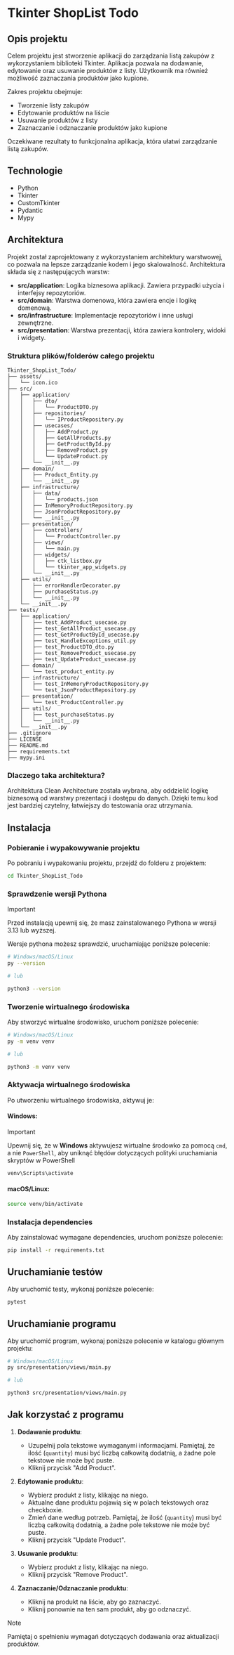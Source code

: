 # Tkinter ShopList Todo

## Opis projektu

Celem projektu jest stworzenie aplikacji do zarządzania listą zakupów z wykorzystaniem biblioteki Tkinter. Aplikacja pozwala na dodawanie, edytowanie oraz usuwanie produktów z listy. Użytkownik ma również możliwość zaznaczania produktów jako kupione.

Zakres projektu obejmuje:
- Tworzenie listy zakupów
- Edytowanie produktów na liście
- Usuwanie produktów z listy
- Zaznaczanie i odznaczanie produktów jako kupione

Oczekiwane rezultaty to funkcjonalna aplikacja, która ułatwi zarządzanie listą zakupów.

## Technologie

- Python
- Tkinter
- CustomTkinter
- Pydantic
- Mypy

## Architektura

Projekt został zaprojektowany z wykorzystaniem architektury warstwowej, co pozwala na lepsze zarządzanie kodem i jego skalowalność. Architektura składa się z następujących warstw:

- **src/application**: Logika biznesowa aplikacji. Zawiera przypadki użycia i interfejsy repozytoriów.
- **src/domain**: Warstwa domenowa, która zawiera encje i logikę domenową.
- **src/infrastructure**: Implementacje repozytoriów i inne usługi zewnętrzne.
- **src/presentation**: Warstwa prezentacji, która zawiera kontrolery, widoki i widgety.

### Struktura plików/folderów całego projektu
```
Tkinter_ShopList_Todo/
├── assets/
│   └── icon.ico
├── src/
│   ├── application/
│   │   ├── dto/
│   │   │   └── ProductDTO.py
│   │   ├── repositories/
│   │   │   └── IProductRepository.py
│   │   ├── usecases/
│   │   │   ├── AddProduct.py
│   │   │   ├── GetAllProducts.py
│   │   │   ├── GetProductById.py
│   │   │   ├── RemoveProduct.py
│   │   │   └── UpdateProduct.py
│   │   └── __init__.py
│   ├── domain/
│   │   ├── Product_Entity.py
│   │   └── __init__.py
│   ├── infrastructure/
│   │   ├── data/
│   │   │   └── products.json
│   │   ├── InMemoryProductRepository.py
│   │   ├── JsonProductRepository.py
│   │   └── __init__.py
│   ├── presentation/
│   │   ├── controllers/
│   │   │   └── ProductController.py
│   │   ├── views/
│   │   │   └── main.py
│   │   ├── widgets/
│   │   │   ├── ctk_listbox.py
│   │   │   └── tkinter_app_widgets.py
│   │   └── __init__.py
│   ├── utils/
│   │   ├── errorHandlerDecorator.py
│   │   ├── purchaseStatus.py
│   │   └── __init__.py
│   └── __init__.py
├── tests/
│   ├── application/
│   │   ├── test_AddProduct_usecase.py
│   │   ├── test_GetAllProduct_usecase.py
│   │   ├── test_GetProductById_usecase.py
│   │   ├── test_HandleExceptions_util.py
│   │   ├── test_ProductDTO_dto.py
│   │   ├── test_RemoveProduct_usecase.py
│   │   ├── test_UpdateProduct_usecase.py
│   ├── domain/
│   │   └── test_product_entity.py
│   ├── infrastructure/
│   │   ├── test_InMemoryProductRepository.py
│   │   └── test_JsonProductRepository.py
│   ├── presentation/
│   │   └── test_ProductController.py
│   ├── utils/
│   │   ├── test_purchaseStatus.py
│   │   └── __init__.py
│   └── __init__.py
├── .gitignore
├── LICENSE
├── README.md
├── requirements.txt
├── mypy.ini
```

### Dlaczego taka architektura?

Architektura Clean Architecture została wybrana, aby oddzielić logikę biznesową od warstwy prezentacji i dostępu do danych. Dzięki temu kod jest bardziej czytelny, łatwiejszy do testowania oraz utrzymania.

## Instalacja

### Pobieranie i wypakowywanie projektu

Po pobraniu i wypakowaniu projektu, przejdź do folderu z projektem:

```bash
cd Tkinter_ShopList_Todo
```

### Sprawdzenie wersji Pythona

> [!IMPORTANT] 
> Przed instalacją upewnij się, że masz zainstalowanego Pythona w wersji 3.13 lub wyższej.

Wersje pythona możesz sprawdzić, uruchamiając poniższe polecenie:

```bash
# Windows/macOS/Linux
py --version

# lub

python3 --version
```

### Tworzenie wirtualnego środowiska

Aby stworzyć wirtualne środowisko, uruchom poniższe polecenie:

```bash
# Windows/macOS/Linux
py -m venv venv

# lub

python3 -m venv venv
```

### Aktywacja wirtualnego środowiska

Po utworzeniu wirtualnego środowiska, aktywuj je:


#### Windows:
> [!IMPORTANT] 
> Upewnij się, że w **Windows** aktywujesz wirtualne środowko za pomocą `cmd`, a nie `PowerShell`, aby uniknąć błędów dotyczących polityki uruchamiania skryptów w PowerShell
```bash
venv\Scripts\activate
```

#### macOS/Linux:
```bash
source venv/bin/activate
```

### Instalacja dependencies

Aby zainstalować wymagane dependencies, uruchom poniższe polecenie:

```bash
pip install -r requirements.txt
```

## Uruchamianie testów

Aby uruchomić testy, wykonaj poniższe polecenie:

```bash
pytest
```

## Uruchamianie programu

Aby uruchomić program, wykonaj poniższe polecenie w katalogu głównym projektu:

```bash
# Windows/macOS/Linux
py src/presentation/views/main.py

# lub

python3 src/presentation/views/main.py
```

## Jak korzystać z programu

1. **Dodawanie produktu**:
   - Uzupełnij pola tekstowe wymaganymi informacjami. Pamiętaj, że ilość (`quantity`) musi być liczbą całkowitą dodatnią, a żadne pole tekstowe nie może być puste.
   - Kliknij przycisk "Add Product".

2. **Edytowanie produktu**:
   - Wybierz produkt z listy, klikając na niego.
   - Aktualne dane produktu pojawią się w polach tekstowych oraz checkboxie.
   - Zmień dane według potrzeb. Pamiętaj, że ilość (`quantity`) musi być liczbą całkowitą dodatnią, a żadne pole tekstowe nie może być puste.
   - Kliknij przycisk "Update Product".

3. **Usuwanie produktu**:
   - Wybierz produkt z listy, klikając na niego.
   - Kliknij przycisk "Remove Product".

4. **Zaznaczanie/Odznaczanie produktu**:
   - Kliknij na produkt na liście, aby go zaznaczyć.
   - Kliknij ponownie na ten sam produkt, aby go odznaczyć.

> [!NOTE]
> Pamiętaj o spełnieniu wymagań dotyczących dodawania oraz aktualizacji produktów.
